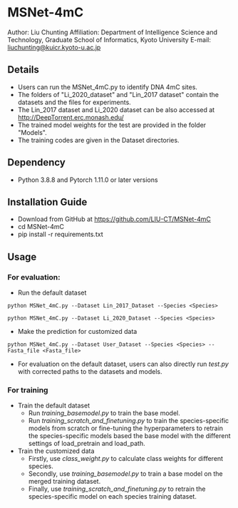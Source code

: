 # MSNet-4mC

Author: Liu Chunting
Affiliation: Department of Intelligence Science and Technology, Graduate School of Informatics, Kyoto University
E-mail: liuchunting@kuicr.kyoto-u.ac.jp

## Details
* Users can run the MSNet_4mC.py to identify DNA 4mC sites.  
* The folders of "Li_2020_dataset" and "Lin_2017 dataset" contain the datasets and the files for experiments.  
* The Lin_2017 dataset and Li_2020 dataset can be also accessed at http://DeepTorrent.erc.monash.edu/  
* The trained model weights for the test are provided in the folder "Models".  
* The training codes are given in the Dataset directories.  

## Dependency
* Python 3.8.8 and Pytorch 1.11.0 or later versions  

## Installation Guide
* Download from GitHub at https://github.com/LIU-CT/MSNet-4mC  
* cd MSNet-4mC  
* pip install -r requirements.txt  

## Usage
### For evaluation:
* Run the default dataset  
```
python MSNet_4mC.py --Dataset Lin_2017_Dataset --Species <Species>
``` 
```
python MSNet_4mC.py --Dataset Li_2020_Dataset --Species <Species> 
```
* Make the prediction for customized data  
```
python MSNet_4mC.py --Dataset User_Dataset --Species <Species> --Fasta_file <Fasta_file>  
```
* For evaluation on the default dataset, users can also directly run *test.py* with corrected paths to the datasets and models.   
### For training
* Train the default dataset  
  * Run *training_basemodel.py* to train the base model.  
  * Run *training_scratch_and_finetuning.py* to train the species-specific models from scratch or fine-tuning the hyperparameters to retrain the species-specific models based the base model with the different settings of load_pretrain and load_path.
* Train the customized data  
  * Firstly, use *class_weight.py* to calculate class weights for different species.  
  * Secondly, use *training_basemodel.py* to train a base model on the merged training dataset.  
  * Finally, use *training_scratch_and_finetuning.py* to retrain the species-specific model on each species training dataset.



